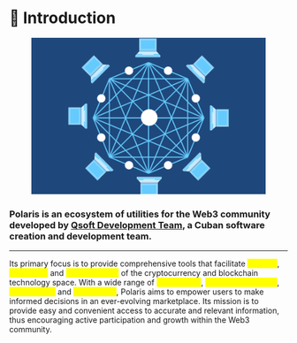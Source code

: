 # 📌 Introduction

<figure><img src=".gitbook/assets/image (1).png" alt=""><figcaption></figcaption></figure>

### Polaris is an ecosystem of utilities for the Web3 community developed by [Qsoft Development Team](https://cusoft.tech), a Cuban software creation and development team.

***

Its primary focus is to provide comprehensive tools that facilitate <mark style="color:yellow;">tracking</mark>, <mark style="color:yellow;">interaction</mark> and <mark style="color:yellow;">understanding</mark> of the cryptocurrency and blockchain technology space. With a wide range of <mark style="color:yellow;">mobile apps</mark>, <mark style="color:yellow;">browser extensions</mark>, <mark style="color:yellow;">Discord bots</mark> and <mark style="color:yellow;">web portals</mark>, Polaris aims to empower users to make informed decisions in an ever-evolving marketplace. Its mission is to provide easy and convenient access to accurate and relevant information, thus encouraging active participation and growth within the Web3 community.
